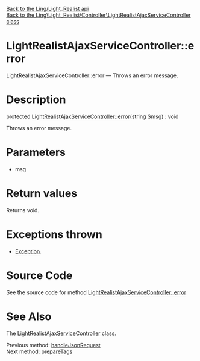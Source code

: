 [Back to the Ling/Light_Realist api](https://github.com/lingtalfi/Light_Realist/blob/master/doc/api/Ling/Light_Realist.md)<br>
[Back to the Ling\Light_Realist\Controller\LightRealistAjaxServiceController class](https://github.com/lingtalfi/Light_Realist/blob/master/doc/api/Ling/Light_Realist/Controller/LightRealistAjaxServiceController.md)


LightRealistAjaxServiceController::error
================



LightRealistAjaxServiceController::error — Throws an error message.




Description
================


protected [LightRealistAjaxServiceController::error](https://github.com/lingtalfi/Light_Realist/blob/master/doc/api/Ling/Light_Realist/Controller/LightRealistAjaxServiceController/error.md)(string $msg) : void




Throws an error message.




Parameters
================


- msg

    


Return values
================

Returns void.


Exceptions thrown
================

- [Exception](http://php.net/manual/en/class.exception.php).&nbsp;







Source Code
===========
See the source code for method [LightRealistAjaxServiceController::error](https://github.com/lingtalfi/Light_Realist/blob/master/Controller/LightRealistAjaxServiceController.php#L92-L95)


See Also
================

The [LightRealistAjaxServiceController](https://github.com/lingtalfi/Light_Realist/blob/master/doc/api/Ling/Light_Realist/Controller/LightRealistAjaxServiceController.md) class.

Previous method: [handleJsonRequest](https://github.com/lingtalfi/Light_Realist/blob/master/doc/api/Ling/Light_Realist/Controller/LightRealistAjaxServiceController/handleJsonRequest.md)<br>Next method: [prepareTags](https://github.com/lingtalfi/Light_Realist/blob/master/doc/api/Ling/Light_Realist/Controller/LightRealistAjaxServiceController/prepareTags.md)<br>

